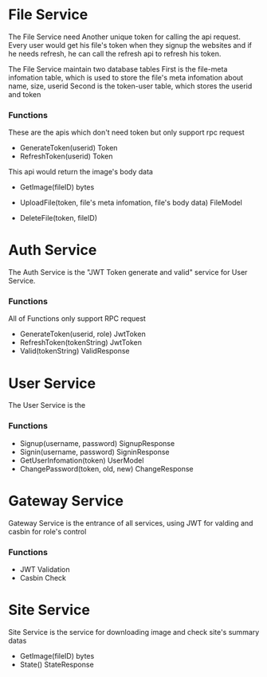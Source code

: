 # File Service

The File Service need Another unique token for calling the api request. Every user would get his file's token when they signup the websites
and if he needs refresh, he can call the refresh api to refresh his token.

The File Service maintain two database tables
First is the file-meta infomation table, which is used to store the file's meta infomation about name, size, userid
Second is the token-user table, which stores the userid and token


### Functions

These are the apis which don't need token but only support rpc request
- GenerateToken(userid) Token
- RefreshToken(userid) Token 

This api would return the image's body data
- GetImage(fileID) bytes

- UploadFile(token, file's meta infomation, file's body data) FileModel

- DeleteFile(token, fileID)

# Auth Service

The Auth Service is the "JWT Token generate and valid" service for User Service.

### Functions
All of Functions only support RPC request

- GenerateToken(userid, role) JwtToken
- RefreshToken(tokenString) JwtToken
- Valid(tokenString) ValidResponse

# User Service

The User Service is the 

### Functions

- Signup(username, password) SignupResponse
- Signin(username, password) SigninResponse
- GetUserInfomation(token) UserModel
- ChangePassword(token, old, new) ChangeResponse

# Gateway Service

Gateway Service is the entrance of all services, using JWT for valding and casbin for role's control

### Functions
- JWT Validation
- Casbin Check

# Site Service

Site Service is the service for downloading image and check site's summary datas

- GetImage(fileID) bytes
- State() StateResponse